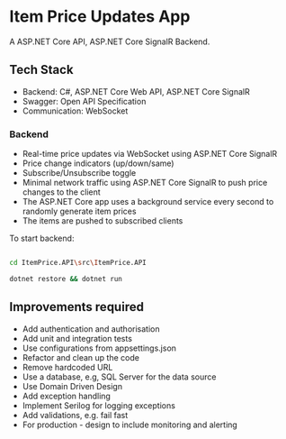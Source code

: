 # Item Price Updates App

A ASP.NET Core API, ASP.NET Core SignalR Backend.

## Tech Stack

- Backend: C#, ASP.NET Core Web API, ASP.NET Core SignalR
- Swagger: Open API Specification
- Communication: WebSocket

### Backend

- Real-time price updates via WebSocket using ASP.NET Core SignalR
- Price change indicators (up/down/same)
- Subscribe/Unsubscribe toggle
- Minimal network traffic using ASP.NET Core SignalR to push price changes to the client
- The ASP.NET Core app uses a background service every second to randomly generate item prices
- The items are pushed to subscribed clients

To start backend:

```bash

cd ItemPrice.API\src\ItemPrice.API

dotnet restore && dotnet run
```

## Improvements required

- Add authentication and authorisation
- Add unit and integration tests
- Use configurations from appsettings.json
- Refactor and clean up the code
- Remove hardcoded URL
- Use a database, e.g, SQL Server for the data source
- Use Domain Driven Design
- Add exception handling
- Implement Serilog for logging exceptions
- Add validations, e.g. fail fast
- For production - design to include monitoring and alerting

